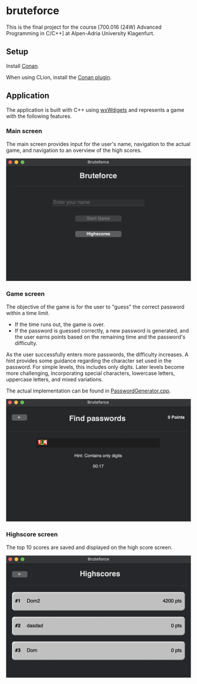 # bruteforce

This is the final project for the course [700.016 (24W) Advanced Programming in C/C++] at Alpen-Adria University Klagenfurt.
## Setup

Install [Conan](https://docs.conan.io/2/installation.html).

When using CLion, install the [Conan plugin](https://www.jetbrains.com/help/clion/conan-plugin.html).

## Application

The application is built with C++ using [wxWdigets](https://www.wxwidgets.org/) and represents a game with the following features.

### Main screen

The main screen provides input for the user's name, navigation to the actual game, and navigation to an overview of the high scores.

![image](main.png)

### Game screen

The objective of the game is for the user to "guess" the correct password within a time limit.

- If the time runs out, the game is over.
- If the password is guessed correctly, a new password is generated, and the user earns points based on the remaining time and the password's difficulty.

As the user successfully enters more passwords, the difficulty increases. A hint provides some guidance regarding the character set used in the password. For simple levels, this includes only digits. Later levels become more challenging, incorporating special characters, lowercase letters, uppercase letters, and mixed variations.

The actual implementation can be found in [PasswordGenerator.cpp](PasswordGenerator.cpp).

![image](game.png)

### Highscore screen

The top 10 scores are saved and displayed on the high score screen.

![image](highscores.png)